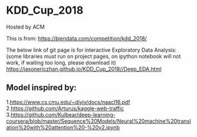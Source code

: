 # KDD_Cup_2018

Hosted by ACM  

This is from: https://biendata.com/competition/kdd_2018/

 The below link of git page is for interactive Exploratory Data Analysis:  
 (some libraries must run on project pages, on ipython notebook will not work, if waiting too long, please download it)  
 https://jasonericzhan.github.io/KDD_Cup_2018//Deep_EDA.html


## Model inspired by:  
1.https://www.cs.cmu.edu/~diyiy/docs/naacl16.pdf  
2.https://github.com/Arturus/kaggle-web-traffic  
3.https://github.com/Kulbear/deep-learning-coursera/blob/master/Sequence%20Models/Neural%20machine%20translation%20with%20attention%20-%20v2.ipynb  
